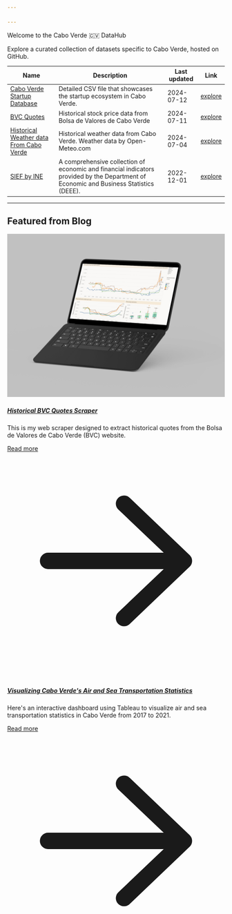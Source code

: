 ```yaml
---

---
```


<div class="animate-gradient dark:from-blue-00 dark:to-blue-1000 rounded-lg bg-gradient-to-r from-blue-700 via-purple-600 to-blue-800 bg-[length:200%_200%] px-6 py-20 text-center text-white dark:bg-gradient-to-r dark:via-purple-800 dark:bg-[length:200%_200%] shadow-xl ring-1 ring-gray-900/5">
  <p class="mb-4 text-4xl font-bold">Welcome to the Cabo Verde 🇨🇻 DataHub</p>
  <p class="mb-6 text-xl">Explore a curated collection of datasets specific to Cabo Verde, hosted on GitHub.</p>
</div>


| Name | Description | Last updated |  Link   |
| --- | --- | --- | --- |
| [Cabo Verde Startup Database](https://datahub.io/@AlvaroLima/cabo-verde-datahub/data-catalog/cabo-verde-startup-database) | Detailed CSV file that showcases the startup ecosystem in Cabo Verde. | 2024-07-12 | [explore](https://datahub.io/@AlvaroLima/cabo-verde-datahub/data-catalog/cabo-verde-startup-database) |
| [BVC Quotes](https://datahub.io/@AlvaroLima/cabo-verde-datahub/data-catalog/bvc-quotes) | Historical stock price data from Bolsa de Valores de Cabo Verde | 2024-07-11 | [explore](https://datahub.io/@AlvaroLima/cabo-verde-datahub/data-catalog/bvc-quotes) |
| [Historical Weather data From Cabo Verde](https://datahub.io/@AlvaroLima/cabo-verde-datahub/data-catalog/historical-weather-data-cv) | Historical weather data from Cabo Verde. Weather data by Open-Meteo.com | 2024-07-04 | [explore](https://datahub.io/@AlvaroLima/cabo-verde-datahub/data-catalog/historical-weather-data-cv) |
| [SIEF by INE](https://datahub.io/@AlvaroLima/cabo-verde-datahub/data-catalog/sief-cv) | A comprehensive collection of economic and financial indicators provided by the Department of Economic and Business Statistics (DEEE). | 2022-12-01 | [explore](https://datahub.io/@AlvaroLima/cabo-verde-datahub/data-catalog/sief-cv) |

---

<h2>Featured from Blog</h2>
<div class="grid gap-4 sm:grid-cols-1 md:grid-cols-2 lg:grid-cols-2 place-content-center">
    <div class="max-w-sm bg-white border border-gray-200 rounded-lg shadow">
        <a href="https://datahub.io/@AlvaroLima/cabo-verde-datahub/blog/historical-bvc-quotes-scraper">
            <img class="rounded-t-lg mt-0 mb-0" src="https://raw.githubusercontent.com/AlvaroLima/cabo-verde-datahub/main/resources/bvc-dashboard.jpg" alt="" />
        </a>
        <div class="p-5">
            <a href="https://datahub.io/@AlvaroLima/cabo-verde-datahub/blog/historical-bvc-quotes-scraper">
                <h5 class="mb-2 text-2xl font-bold tracking-tight text-gray-900 ">Historical BVC Quotes Scraper</h5>
            </a>
            <p class="mb-3 font-normal text-gray-700">This is my web scraper designed to extract historical quotes from the Bolsa de Valores de Cabo Verde (BVC) website. </p>
            <a class="inline-block text-[#6366F1] no-underline hover:underline" href="https://datahub.io/@AlvaroLima/cabo-verde-datahub/blog/historical-bvc-quotes-scraper">
              <div class="flex items-center space-x-1">
                <span>Read more</span>
                  <svg xmlns="http://www.w3.org/2000/svg" viewBox="0 0 20 20" fill="currentColor" aria-hidden="true" class="inline h-4 w-4"><path fill-rule="evenodd" d="M3 10a.75.75 0 01.75-.75h10.638L10.23 5.29a.75.75 0 111.04-1.08l5.5 5.25a.75.75 0 010 1.08l-5.5 5.25a.75.75 0 11-1.04-1.08l4.158-3.96H3.75A.75.75 0 013 10z" clip-rule="evenodd"></path></svg>
              </div>
            </a>
        </div>
    </div>
   <div class="max-w-sm bg-white border border-gray-200 rounded-lg shadow">
        <a href="https://datahub.io/@AlvaroLima/cabo-verde-datahub/blog/estatisticas-de-transporte-aereo-e-maritimo-em-cabo-verde">
            <img class="rounded-t-lg mt-0 mb-0" src="https://framerusercontent.com/images/oWl96Rn923IBUgtfTyQ5QmI8.jpg" alt="" />
        </a>
        <div class="p-5">
            <a href="https://datahub.io/@AlvaroLima/cabo-verde-datahub/blog/estatisticas-de-transporte-aereo-e-maritimo-em-cabo-verde">
                <h5 class="mb-2 text-2xl font-bold tracking-tight text-gray-900 ">Visualizing Cabo Verde's Air and Sea Transportation Statistics</h5>
            </a>
            <p class="mb-3 font-normal text-gray-700">Here's an interactive dashboard using Tableau to visualize air and sea transportation statistics in Cabo Verde from 2017 to 2021.</p>
            <a class="inline-block text-[#6366F1] no-underline hover:underline" href="https://datahub.io/@AlvaroLima/cabo-verde-datahub/blog/estatisticas-de-transporte-aereo-e-maritimo-em-cabo-verde">
              <div class="flex items-center space-x-1">
                <span>Read more</span>
                  <svg xmlns="http://www.w3.org/2000/svg" viewBox="0 0 20 20" fill="currentColor" aria-hidden="true" class="inline h-4 w-4"><path fill-rule="evenodd" d="M3 10a.75.75 0 01.75-.75h10.638L10.23 5.29a.75.75 0 111.04-1.08l5.5 5.25a.75.75 0 010 1.08l-5.5 5.25a.75.75 0 11-1.04-1.08l4.158-3.96H3.75A.75.75 0 013 10z" clip-rule="evenodd"></path></svg>
              </div>
            </a>
        </div>
    </div>
</div>




